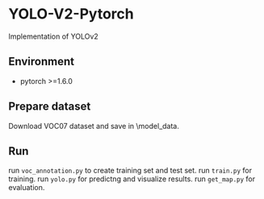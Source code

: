 # YOLO-V2-Pytorch
Implementation of YOLOv2

## Environment

* pytorch >=1.6.0

## Prepare dataset ##
Download VOC07 dataset and save in \model_data.

## Run
 run `voc_annotation.py` to create training set and test set.
 run `train.py` for training.
 run `yolo.py` for predictng and visualize results.
 run `get_map.py` for evaluation.
